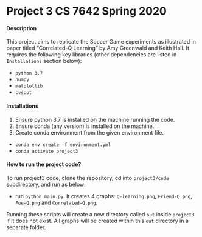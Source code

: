 # Project 3 CS 7642 Spring 2020

#### Description

This project aims to replicate the Soccer Game experiments as illustrated in paper titled “Correlated-Q Learning” by Amy Greenwald and Keith Hall.
It requires the following key libraries (other dependencies are listed in `Installations` section below):

* `python 3.7`
* `numpy`
* `matplotlib`
* `cvsopt`

#### Installations
1. Ensure python 3.7 is installed on the machine running the code.
2. Ensure conda (any version) is installed on the machine.
2. Create conda environment from the given environment file.
* `conda env create -f environment.yml`
* `conda activate project3`

#### How to run the project code?
To run project3 code, clone the repository, cd into `project3/code` subdirectory, and run as below:
 * run `python main.py`.
 It creates 4 graphs: `Q-learning.png`, `Friend-Q.png`, `Foe-Q.png` and `Correlated-Q.png`.
 
Running these scripts will create a new directory called `out` inside `project3` if it does not exist. 
All graphs will be created within this `out` directory in a separate folder.